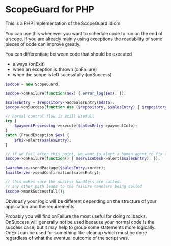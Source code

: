 
# ScopeGuard for PHP

This is a PHP implementation of the ScopeGuard idiom.

You can use this whenever you want to schedule code to run on the end of a scope. If you are already mainly using exceptions the readability of some pieces of code can improve greatly.

You can differentiate between code that should be executed
* always (onExit)
* when an exception is thrown (onFailure)
* when the scope is left sucessfully (onSuccess)

```php
$scope = new ScopeGuard;

$scope->onFailure(function($ex) { error_log($ex); }); 

$salesEntry = $repository->addSalesEntry($data);
$scope->onSuccess(function use ($repository, $salesEntry) { $repository->markFinalized($salesEntry); });

// normal control flow is still usefull
try {
	$paymentProcessing->execute($salesEntry->paymentInfo);
}
catch (FraudException $ex) {
	$fbi->alert($salesEntry);
}

// if we fail after this point, we want to alert a human agent to fix the situation
$scope->onFailure(function() { $serviceDesk->alert($salesEntry); });

$warehouse->sendPackage($salesEntry->order);
$mailServer->sendConfirmation(salesEntry);

// this makes sure the success handlers are called. 
// any other path leads to the failure handlers being called
$scope->markSuccessfull(); 
```

Obviously your logic will be different depending on the structure of your application and the requirements.

Probably you will find onFailure the most useful for doing rollbacks. OnSuccess will generally not be used because your normal code is the success case, but it may help to group some statements more logically. OnExit can be used for something like cleanup which must be done regardless of what the eventual outcome of the script was.
